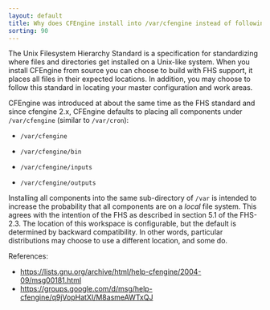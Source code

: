 ```yaml
---
layout: default
title: Why does CFEngine install into /var/cfengine instead of following the FHS?
sorting: 90
---
```


The Unix Filesystem Hierarchy Standard is a specification for standardizing
where files and directories get installed on a Unix-like system. When you
install CFEngine from source you can choose to build with FHS support, it places
all files in their expected locations. In addition, you may choose to follow
this standard in locating your master configuration and work areas.

CFEngine was introduced at about the same time as the FHS standard and since
cfengine 2.x, CFEngine defaults to placing all components under `/var/cfengine`
(similar to `/var/cron`):

* `/var/cfengine`

* `/var/cfengine/bin`

* `/var/cfengine/inputs`

* `/var/cfengine/outputs`

Installing all components into the same sub-directory of `/var` is intended to
increase the probability that all components are on a *local* file system. This
agrees with the intention of the FHS as described in section 5.1 of the FHS-2.3.
The location of this workspace is configurable, but the default is determined by
backward compatibility. In other words, particular distributions may choose to
use a different location, and some do.

References:
- https://lists.gnu.org/archive/html/help-cfengine/2004-09/msg00181.html
- https://groups.google.com/d/msg/help-cfengine/q9jVopHatXI/M8asmeAWTxQJ
